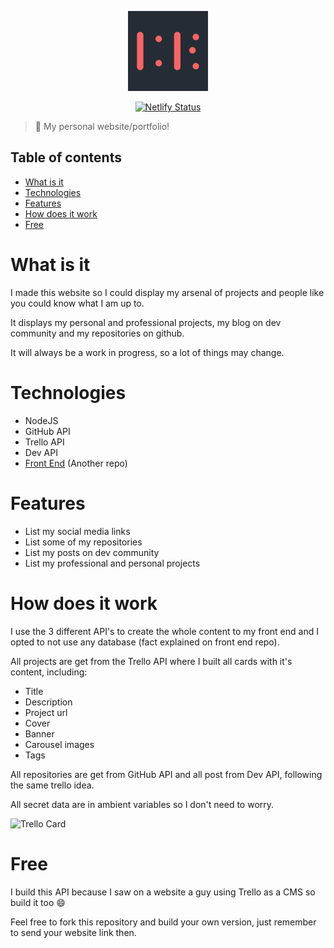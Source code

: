 <p align="center">
<img src="https://raw.githubusercontent.com/devbaraus/portfolio_web/master/static/logo.svg" alt="" width="128" style="margin: 0 auto;">
</p>

<p align="center">
    <a href="https://app.netlify.com/sites/devbaraus/deploys">
        <img title="Netlify Status" src="https://api.netlify.com/api/v1/badges/1f7e2e0c-d846-4e5a-bed6-efc2b28fd45f/deploy-status">
    </a>
</p>

> :goat: My personal website/portfolio!

## Table of contents

- [What is it](#what-is-it)
- [Technologies](#technologies)
- [Features](#features)
- [How does it work](#how-does-it-work)
- [Free](#free)

# What is it

I made this website so I could display my arsenal of projects and people like you could know what I am up to.

It displays my personal and professional projects, my blog on dev community and my repositories on github.

It will always be a work in progress, so a lot of things may change.

# Technologies

- NodeJS
- GitHub API
- Trello API
- Dev API
- [Front End](https://github.com/devbaraus/portfolio_web) (Another repo)

# Features

- List my social media links
- List some of my repositories
- List my posts on dev community
- List my professional and personal projects

# How does it work

I use the 3 different API's to create the whole content to my front end and I opted to not use any database (fact explained on front end repo).

All projects are get from the Trello API where I built all cards with it's content, including:

- Title
- Description
- Project url
- Cover
- Banner
- Carousel images
- Tags
  
All repositories are get from GitHub API and all post from Dev API, following the same trello idea.

All secret data are in ambient variables so I don't need to worry.

![Trello Card](https://res.cloudinary.com/dmzu6cgre/image/upload/v1598060458/portfolio/public/trello.com-portfolioTrello_zy1orl.png)

# Free

I build this API because I saw on a website a guy using Trello as a CMS so build it too :smile:

Feel free to fork this repository and build your own version, just remember to send your website link then.